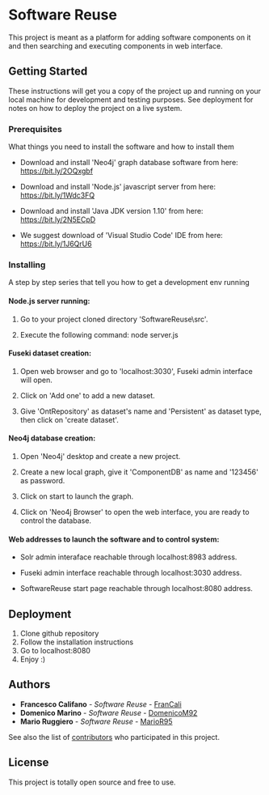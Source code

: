 # Software Reuse

This project is meant as a platform for adding software components on it and then searching and executing components in web interface.

## Getting Started

These instructions will get you a copy of the project up and running on your local machine for development and testing purposes. See deployment for notes on how to deploy the project on a live system.


### Prerequisites

What things you need to install the software and how to install them

* Download and install 'Neo4j' graph database software from here: https://bit.ly/2OQxgbf

* Download and install 'Node.js' javascript server from here: https://bit.ly/1Wdc3FQ

* Download and install 'Java JDK version 1.10' from here: https://bit.ly/2N5ECpD

* We suggest download of 'Visual Studio Code' IDE from here: https://bit.ly/1J6QrU6


### Installing

A step by step series that tell you how to get a development env running


#### Node.js server running: ####

1. Go to your project cloned directory 'SoftwareReuse\src'.

2. Execute the following command: node server.js


#### Fuseki dataset creation: ####

1. Open web browser and go to 'localhost:3030', Fuseki admin interface will open.

2. Click on 'Add one' to add a new dataset.

3. Give 'OntRepository' as dataset's name and 'Persistent' as dataset type, then click on 'create dataset'.


#### Neo4j database creation: ####

1. Open 'Neo4j' desktop and create a new project.

2. Create a new local graph, give it 'ComponentDB' as name and '123456' as password.

3. Click on start to launch the graph.

4. Click on 'Neo4j Browser' to open the web interface, you are ready to control the database.


#### Web addresses to launch the software and to control system: ####

* Solr admin interaface reachable through localhost:8983 address.

* Fuseki admin interface reachable through localhost:3030 address.

* SoftwareReuse start page reachable through localhost:8080 address.


## Deployment

1. Clone github repository
2. Follow the installation instructions
3. Go to localhost:8080
4. Enjoy :)


## Authors

* **Francesco Califano** - *Software Reuse* - [FranCali](https://github.com/FranCali)
* **Domenico Marino** - *Software Reuse* - [DomenicoM92](https://github.com/DomenicoM92)
* **Mario Ruggiero** - *Software Reuse* - [MarioR95](https://github.com/MarioR95)


See also the list of [contributors](https://github.com/MarioR95/SoftwareReuse/graphs/contributors) who participated in this project.

## License

This project is totally open source and free to use.


